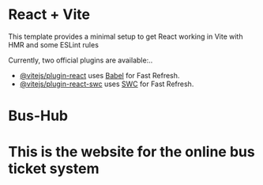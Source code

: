# React + Vite

This template provides a minimal setup to get React working in Vite with HMR and some ESLint rules


Currently, two official plugins are available:..

- [@vitejs/plugin-react](https://github.com/vitejs/vite-plugin-react/blob/main/packages/plugin-react/README.md) uses [Babel](https://babeljs.io/) for Fast Refresh.
- [@vitejs/plugin-react-swc](https://github.com/vitejs/vite-plugin-react-swc) uses [SWC](https://swc.rs/) for Fast Refresh.
# Bus-Hub
# This is the website for the online bus ticket system


